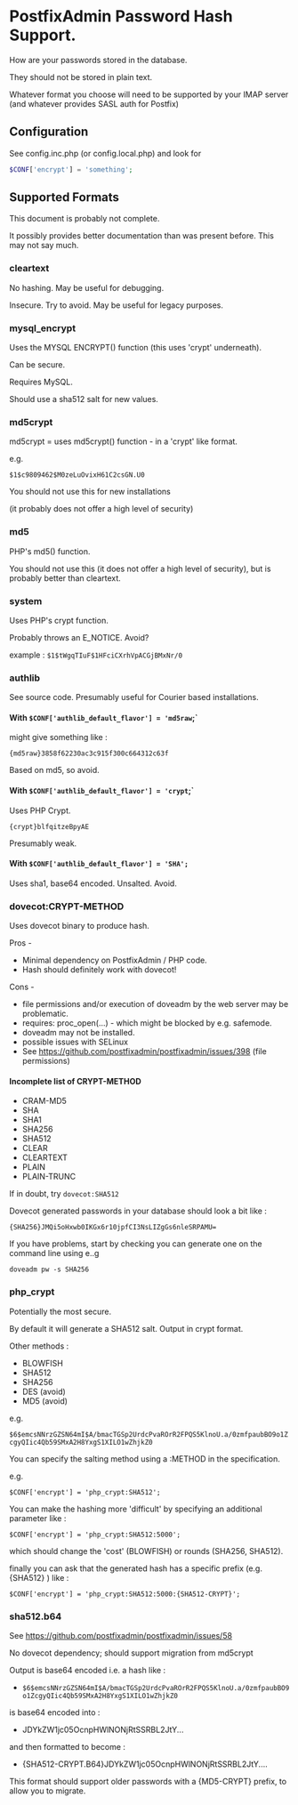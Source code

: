 # PostfixAdmin Password Hash Support.

How are your passwords stored in the database.

They should not be stored in plain text.

Whatever format you choose will need to be supported by your IMAP server (and whatever provides SASL auth for Postfix)

## Configuration

See config.inc.php (or config.local.php) and look for

```php
$CONF['encrypt'] = 'something';
```

## Supported Formats

This document is probably not complete.

It possibly provides better documentation than was present before. This may not say much.

### cleartext

No hashing. May be useful for debugging.

Insecure. Try to avoid. May be useful for legacy purposes.

### mysql_encrypt

Uses the MYSQL ENCRYPT() function (this uses 'crypt' underneath).

Can be secure.

Requires MySQL.

Should use a sha512 salt for new values.

### md5crypt

md5crypt = uses md5crypt() function - in a 'crypt' like format.

e.g.

`$1$c9809462$M0zeLuOvixH61C2csGN.U0`

You should not use this for new installations

(it probably does not offer a high level of security)

### md5

PHP's md5() function.

You should not use this (it does not offer a high level of security), but is probably better than cleartext.

### system

Uses PHP's crypt function.

Probably throws an E_NOTICE. Avoid?

example : `$1$tWgqTIuF$1HFciCXrhVpACGjBMxNr/0`

### authlib

See source code. Presumably useful for Courier based installations.

#### With `$CONF['authlib_default_flavor'] = 'md5raw`;`

might give something like :

`{md5raw}3858f62230ac3c915f300c664312c63f`

Based on md5, so avoid.

#### With `$CONF['authlib_default_flavor'] = 'crypt`;`

Uses PHP Crypt.

`{crypt}blfqitzeBpyAE`

Presumably weak.

#### With `$CONF['authlib_default_flavor'] = 'SHA';`

Uses sha1, base64 encoded. Unsalted. Avoid.

### dovecot:CRYPT-METHOD

Uses dovecot binary to produce hash.

Pros -

* Minimal dependency on PostfixAdmin / PHP code.
* Hash should definitely work with dovecot!

Cons -

* file permissions and/or execution of doveadm by the web server may be problematic.
* requires: proc_open(...) - which might be blocked by e.g. safemode.
* doveadm may not be installed.
* possible issues with SELinux
* See https://github.com/postfixadmin/postfixadmin/issues/398 (file permissions)

#### Incomplete list of CRYPT-METHOD

* CRAM-MD5
* SHA
* SHA1
* SHA256
* SHA512
* CLEAR
* CLEARTEXT
* PLAIN
* PLAIN-TRUNC

If in doubt, try `dovecot:SHA512`

Dovecot generated passwords in your database should look a bit like :

`{SHA256}JMQi5oHxwb0IKGx6r10jpfCI3NsLIZgGs6nleSRPAMU=`

If you have problems, start by checking you can generate one on the command line using e..g

`doveadm pw -s SHA256`

### php_crypt

Potentially the most secure.

By default it will generate a SHA512 salt. Output in crypt format.

Other methods :

* BLOWFISH
* SHA512
* SHA256
* DES (avoid)
* MD5 (avoid)

e.g.

`$6$emcsNNrzGZSN64mI$A/bmacTGSp2UrdcPvaROrR2FPQS5KlnoU.a/0zmfpaubBO9o1ZcgyQIic4Qb59SMxA2H8YxgS1XILO1wZhjkZ0`

You can specify the salting method using a :METHOD in the specification.

e.g.

`$CONF['encrypt'] = 'php_crypt:SHA512';`

You can make the hashing more 'difficult' by specifying an additional parameter like :

`$CONF['encrypt'] = 'php_crypt:SHA512:5000';`

which should change the 'cost' (BLOWFISH) or rounds (SHA256, SHA512).

finally you can ask that the generated hash has a specific prefix (e.g. {SHA512} ) like :

`$CONF['encrypt'] = 'php_crypt:SHA512:5000:{SHA512-CRYPT}';`

### sha512.b64

See  https://github.com/postfixadmin/postfixadmin/issues/58

No dovecot dependency; should support migration from md5crypt

Output is base64 encoded i.e. a hash like :

* `$6$emcsNNrzGZSN64mI$A/bmacTGSp2UrdcPvaROrR2FPQS5KlnoU.a/0zmfpaubBO9o1ZcgyQIic4Qb59SMxA2H8YxgS1XILO1wZhjkZ0`

is base64 encoded into :

* JDYkZW1jc05OcnpHWlNONjRtSSRBL2JtY...

and then formatted to become :

* {SHA512-CRYPT.B64}JDYkZW1jc05OcnpHWlNONjRtSSRBL2JtY....

This format should support older passwords with a {MD5-CRYPT} prefix, to allow you to migrate.

